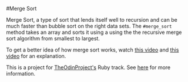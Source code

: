 #Merge Sort

Merge Sort, a type of sort that lends itself well to recursion and can be much faster than bubble sort on the right data sets. The `#merge_sort` method takes an array and sorts it using a using the the recursive merge sort algorithm from smallest to largest.

To get a better idea of how merge sort works, watch [this video](http://www.youtube.com/watch?v=OAsokGNa18k) and [this video](http://www.youtube.com/watch?v=nNhpFO9CmPs) for an explanation.

This is a project for [TheOdinProject's](http://www.theodinproject.com) Ruby track. See [here](http://www.theodinproject.com/courses/ruby-programming/lessons/recursion?ref=lc-pb) for more information.